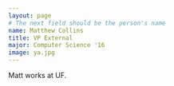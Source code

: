```yaml
---
layout: page
# The next field should be the person's name
name: Matthew Collins
title: VP External
major: Computer Science '16
image: ya.jpg
---
```

Matt works at UF.
